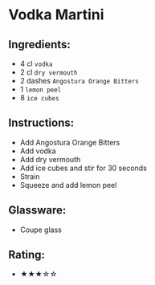 # Vodka Martini

## Ingredients:
- 4 cl `vodka`
- 2 cl `dry vermouth`
- 2 dashes `Angostura Orange Bitters`
- 1 `lemon peel`
- 8 `ice cubes`

## Instructions:
- Add Angostura Orange Bitters
- Add vodka
- Add dry vermouth
- Add ice cubes and stir for 30 seconds
- Strain
- Squeeze and add lemon peel

## Glassware:
- Coupe glass

## Rating:
- ★★★☆☆